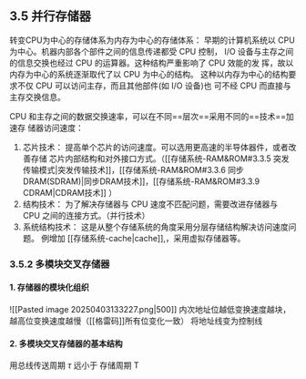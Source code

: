 ## 3.5 并行存储器
转变CPU为中心的存储体系为内存为中心的存储体系：
	早期的计算机系统以 CPU 为中心。机器内部各个部件之间的信息传递都受 CPU 控制， I/O 设备与主存之间的信息交换也经过 CPU 的运算器。这种结构严重影响了 CPU 效能的发 挥，故以内存为中心的系统逐渐取代了以 CPU 为中心的结构。 这种以内存为中心的结构要求不仅 CPU 可以访问主存，而且其他部件(如 I/O 设备)也 可不经 CPU 而直接与主存交换信息。

CPU 和主存之间的数据交换速率，可以在不同==层次==采用不同的==技术==加速存 储器访问速度：
1. 芯片技术：
	提高单个芯片的访问速度。可以选用更高速的半导体器件，或者改善存储 芯片内部结构和对外接口方式。（[[存储系统-RAM&ROM#3.3.5 突发传输模式|突发传输技术]]，[[存储系统-RAM&ROM#3.3.6 同步 DRAM(SDRAM)|同步DRAM技术]]，[[存储系统-RAM&ROM#3.3.9 CDRAM|CDRAM技术]] ）
2. 结构技术：
	为了解决存储器与 CPU 速度不匹配问题，需要改进存储器与 CPU 之间的连接方式。（并行技术）
3. 系统结构技术：
	这是从整个存储系统的角度采用分层存储结构解决访问速度问题。
	例增加 [[存储系统-cache|cache]],，采用虚拟存储器等。


### 3.5.2 多模块交叉存储器

#### 1. 存储器的模块化组织
![[Pasted image 20250403133227.png|500]]
内次地址位越低变换速度越块，越高位变换速度越慢（[[格雷码]]所有位变化一致）
将地址线变为控制线

#### 2. 多模块交叉存储器的基本结构
用总线传送周期 $\tau$ 远小于 存储周期 T 


